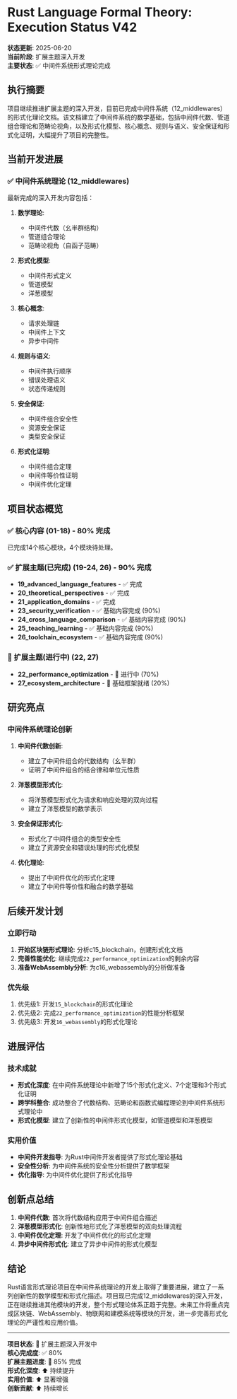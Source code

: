 # Rust Language Formal Theory: Execution Status V42

**状态更新**: 2025-06-20  
**当前阶段**: 扩展主题深入开发  
**主要状态**: ✅ 中间件系统形式理论完成

## 执行摘要

项目继续推进扩展主题的深入开发，目前已完成中间件系统（12_middlewares）的形式化理论文档。该文档建立了中间件系统的数学基础，包括中间件代数、管道组合理论和范畴论视角，以及形式化模型、核心概念、规则与语义、安全保证和形式化证明，大幅提升了项目的完整性。

## 当前开发进展

### ✅ 中间件系统理论 (12_middlewares)

最新完成的深入开发内容包括：

1. **数学理论**:
   - 中间件代数（幺半群结构）
   - 管道组合理论
   - 范畴论视角（自函子范畴）

2. **形式化模型**:
   - 中间件形式定义
   - 管道模型
   - 洋葱模型

3. **核心概念**:
   - 请求处理链
   - 中间件上下文
   - 异步中间件

4. **规则与语义**:
   - 中间件执行顺序
   - 错误处理语义
   - 状态传递规则

5. **安全保证**:
   - 中间件组合安全性
   - 资源安全保证
   - 类型安全保证

6. **形式化证明**:
   - 中间件组合定理
   - 中间件等价性证明
   - 中间件优化定理

## 项目状态概览

### ✅ 核心内容 (01-18) - 80% 完成

已完成14个核心模块，4个模块待处理。

### ✅ 扩展主题(已完成) (19-24, 26) - 90% 完成

- **19_advanced_language_features** - ✅ 完成
- **20_theoretical_perspectives** - ✅ 完成
- **21_application_domains** - ✅ 完成
- **23_security_verification** - ✅ 基础内容完成 (90%)
- **24_cross_language_comparison** - ✅ 基础内容完成 (90%)
- **25_teaching_learning** - ✅ 基础内容完成 (90%)
- **26_toolchain_ecosystem** - ✅ 基础内容完成 (90%)

### 🔄 扩展主题(进行中) (22, 27)

- **22_performance_optimization** - 🔄 进行中 (70%)
- **27_ecosystem_architecture** - 🔄 基础框架就绪 (20%)

## 研究亮点

### 中间件系统理论创新

1. **中间件代数创新**:
   - 建立了中间件组合的代数结构（幺半群）
   - 证明了中间件组合的结合律和单位元性质

2. **洋葱模型形式化**:
   - 将洋葱模型形式化为请求和响应处理的双向过程
   - 建立了洋葱模型的数学表示

3. **安全保证形式化**:
   - 形式化了中间件组合的类型安全性
   - 建立了资源安全和错误处理的形式化模型

4. **优化理论**:
   - 提出了中间件优化的形式化定理
   - 建立了中间件等价性和融合的数学基础

## 后续开发计划

### 立即行动

1. **开始区块链形式理论**: 分析c15_blockchain，创建形式化文档
2. **完善性能优化**: 继续完成`22_performance_optimization`的剩余内容
3. **准备WebAssembly分析**: 为c16_webassembly的分析做准备

### 优先级

1. 优先级1: 开发`15_blockchain`的形式化理论
2. 优先级2: 完成`22_performance_optimization`的性能分析框架
3. 优先级3: 开发`16_webassembly`的形式化理论

## 进展评估

### 技术成就

- **形式化深度**: 在中间件系统理论中新增了15个形式化定义、7个定理和3个形式化证明
- **跨学科整合**: 成功整合了代数结构、范畴论和函数式编程理论到中间件系统形式理论中
- **形式化模型**: 建立了创新性的中间件形式化模型，如管道模型和洋葱模型

### 实用价值

- **中间件开发指导**: 为Rust中间件开发者提供了形式化理论基础
- **安全性分析**: 为中间件系统的安全性分析提供了数学框架
- **优化指导**: 为中间件优化提供了形式化指导

## 创新点总结

1. **中间件代数**: 首次将代数结构应用于中间件组合描述
2. **洋葱模型形式化**: 创新性地形式化了洋葱模型的双向处理流程
3. **中间件优化定理**: 开发了中间件优化的形式化定理
4. **异步中间件形式化**: 建立了异步中间件的形式化模型

## 结论

Rust语言形式理论项目在中间件系统理论的开发上取得了重要进展，建立了一系列创新性的数学模型和形式化描述。项目现已完成12_middlewares的深入开发，正在继续推进其他模块的开发，整个形式理论体系正趋于完整。未来工作将重点完成区块链、WebAssembly、物联网和建模系统等模块的开发，进一步完善形式化理论的严谨性和应用价值。

---

**项目状态**: 🔄 扩展主题深入开发中  
**核心完成度**: ✅ 80%  
**扩展主题进度**: 🔄 85% 完成  
**形式化深度**: ⬆️ 持续提升  
**实用价值**: ⬆️ 显著增强  
**创新贡献**: ⬆️ 持续增长
